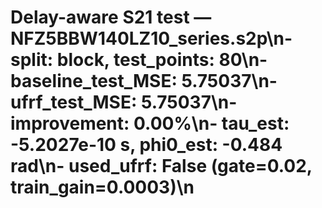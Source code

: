 # Delay-aware S21 test — NFZ5BBW140LZ10_series.s2p\n- split: block, test_points: 80\n- baseline_test_MSE: 5.75037\n- ufrf_test_MSE: 5.75037\n- improvement: 0.00%\n- tau_est: -5.2027e-10 s, phi0_est: -0.484 rad\n- used_ufrf: False (gate=0.02, train_gain=0.0003)\n